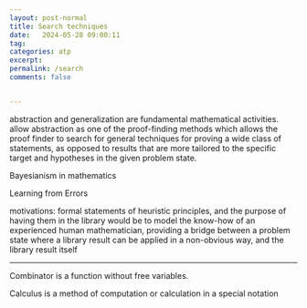 ```yaml
---
layout: post-normal
title: Search techniques
date:   2024-05-28 09:00:11
tag:
categories: atp
excerpt:
permalink: /search
comments: false


---
```



abstraction and generalization are fundamental mathematical activities.
allow abstraction as one of the proof-finding methods which allows the proof finder to search for general techniques for proving a wide class of statements, as opposed to results that are more tailored to the specific target and hypotheses in the given problem state.


Bayesianism in mathematics

Learning from Errors


motivations: formal statements of heuristic principles, and the purpose of having them in the library would be to model the know-how of an experienced human mathematician, providing a bridge between a problem state where a library result can be applied in a non-obvious way, and the library result itself


----


Combinator is a function without free variables. 

Calculus is a method of computation or calculation in a special notation